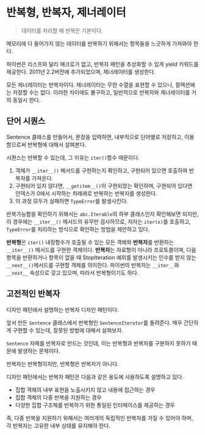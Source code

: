 # 반복형, 반복자, 제너레이터

> 데이터를 처리할 때 반복은 기본이다.

메모리에 다 들어가지 않는 데이터를 반복하기 위해서는 항목들을 느긋하게 가져와야 한다.

파이썬은 리스프와 달리 매크로가 없고, 반복자 패턴을 추상화할 수 있게 yield 키워드를 제공한다. 2011년 2.2버전에 추가되었으며, 제너레이터를 생성한다.

모든 제너레이터는 반복자이다. 제너레이터는 무한 수열을 표현할 수 있으나, 컬렉션에는 저장할 수는 없다. 이러한 차이에도 불구하고, 일반적으로 반복자와 제너레이터를 거의 동일시 한다.

## 단어 시퀀스

Sentence 클래스를 만들어서, 문장을 입력하면, 내부적으로 단어별로 저장하고, 이용함으로써 반복형에 대해서 살펴본다.

시퀀스는 반복할 수 있는데, 그 이유는 ```iter()```함수 때문이다.
1. 객체가 ```__iter__()``` 메서드를 구현하는지 확인하고, 구현되어 있으면 호출하여 반복자를 가져온다.
1. 구현되어 있지 않다면, ```__getitem__()```이 구현되었는 확인하며, 구현되어 있다면 인덱스가 0에서 시작하는 차례래로 반복하는 반복자를 생성한다.
1. 이 과정 모두가 실패하면 `TypeError`를 발생시킨다.

반복가능함을 확인하기 위해서는 `abc.Iterable`의 하부 클래스인지 확인해보면 되지만, 이 경우에는 ```__iter__()``` 메서드의 유무만 검사하므로, 저자는 `iter(x)`를 호출하고, `TypeError`를 처리하는 방식으로 확인하는 방법을 제안하고 있다.

**반복형**은 `iter()` 내장함수가 호출될 수 있는 모든 객체와 **반복자**를 반환하는 ```__iter__()``` 메서드를 구현한 객체이다.
**반복자**는 자료형이 아니라 프로토콜이며, 다음 항목을 반환하거나 항목이 없을 때 StopIteration 예외를 발생시키는 인수를 받지 않는 ```__next__()```메서드를 구현할 객체를 의미한다.
파이썬의 반복자는 ```__iter__```와 ```__next__``` 속성으로 갖고 있으며, 따라서 반복형이기도 하다.

## 고전적인 반복자

디자인 패턴에서 설명하는 반복자 디자인 패턴이다. 

앞서 만든 `Sentence` 클래스에서 반복형인 `SentenceIterator`를 돌려준다. 매우 간단하게 구현할 수 있는데, 잘못된 방법에 대해서 살펴보자.

`Sentence` 자체를 반복자로 만드는 것인데, 이는 반복형과 반복자를 구분하지 못하기 때문에 발생하는 문제이다.

반복자는 반복형이지만, 반복형은 반복자가 아니다.

디자인 패턴에서는 반복자 패턴은 다음과 같은 용도에 사용하도록 설명하고 있다.

* 집합 객체의 내부 표현을 노출시키지 않고 내용에 접근하는 경우
* 집합 객체의 다중 반복을 지원하는 경우
* 다양한 집합 구조체를 반복하기 위한 통일된 인터페이스를 제공하는 경우

즉, 다중 반복을 지원하기 위해서는 여러개의 독립적인 반복자를 가질 수 있어야 하며, 각 반복자는 고유한 내부 상태를 유지해야 한다.

